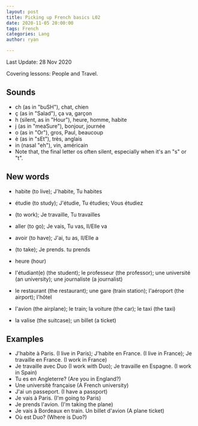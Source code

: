 ```yaml
---
layout: post
title: Picking up French basics L02
date: 2020-11-05 20:00:00
tags: French
categories: Lang
author: ryan

---
```

Last Update: 28 Nov 2020

Covering lessons: People and Travel.

## Sounds
- ch (as in "buSH"), chat, chien
- ç (as in "Salad"), ça va, garçon
- h (silent, as in "Hour"), heure, homme, habite
- j (as in "meaSure"), bonjour, journée
- o (as in "Or"), gros, Paul, beaucoup
- è (as in "sEt"), très, anglais
- in (nasal "eh"), vin, américain
- Note that, the final letter os often silent, especially when it's an "s" or "t".
## New words
- habite (to live); J'habite, Tu habites
- étudie (to study); J'étudie, Tu étudies; Vous étudiez
- (to work); Je travaille, Tu travailles
- aller (to go); Je vais, Tu vas, Il/Elle va
- avoir (to have); J'ai, tu as, Il/Elle a
-  (to take); Je prends. tu prends

- heure (hour)
- l'étudiant(e) (the student); le professeur (the professor); une université (an university); une journaliste (a journalist)
- le restaurant (the restaurant); une gare (train station); l'aéroport (the airport); l'hôtel
- l'avion (the airplane); le train; la voiture (the car); le taxi (the taxi)
- la valise (the suitcase); un billet (a ticket)
## Examples
- J'habite à Paris. (I live in Paris); J'habite en France. (I live in France); Je travaille en France. (I work in France)
- Je travaille avec Duo (I work with Duo); Je travaille en Espagne. (I work in Spain)
- Tu es en Angleterre? (Are you in England?)
- Une universitè française (A French university)
- J'ai un passeport. (I have a passport)
- Je vais à Paris. (I'm going to Paris)
- Je prends l'avion. (I'm taking the plane)
- Je vais à Bordeaux en train. Un billet d'avion (A plane ticket)
- Où est Duo? (Where is Duo?)